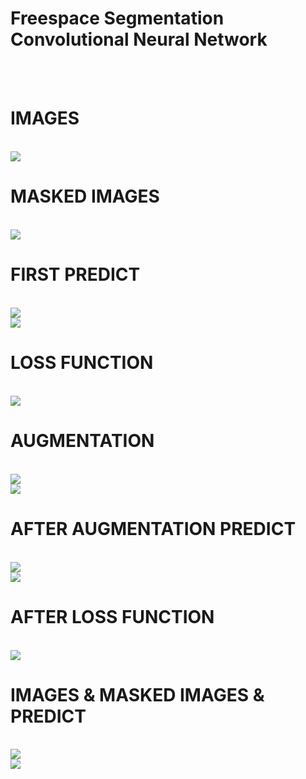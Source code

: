 # Freespace Segmentation Convolutional Neural Network
<br/>
<br/> 

# IMAGES 
<br/>
<img src="https://github.com/raifakyol/Ford_Otosan_Intern_P1/blob/main/Screenshot_9.png" width="auto">
<br/>

# MASKED IMAGES
<br/>
<img src="https://github.com/raifakyol/Ford_Otosan_Intern_P1/blob/main/Screenshot_8.png" width="auto">
<br/>

# FIRST PREDICT 
<br/>
<img src="https://github.com/raifakyol/Ford_Otosan_Intern_P1/blob/main/Screenshot_4.png" width="auto">
<br/>
<img src="https://github.com/raifakyol/Ford_Otosan_Intern_P1/blob/main/Screenshot_6.png" width="auto">

<br/>

# LOSS FUNCTION
<br/>
<img src="https://github.com/raifakyol/Ford_Otosan_Intern_P1/blob/main/Screenshot_7.png" width="auto">
<br/>

# AUGMENTATION
<br/>
<img src="https://github.com/raifakyol/Ford_Otosan_Intern_P1/blob/main/Screenshot_5.png" width="auto">
<br/>
<img src="https://github.com/raifakyol/Ford_Otosan_Intern_P1/blob/main/Screenshot_1.png" width="auto">

<br/>

# AFTER AUGMENTATION PREDICT 
<br/>
<img src="https://github.com/raifakyol/Ford_Otosan_Intern_P1/blob/main/Screenshot_3.png" width="auto">
<br/>
<img src="https://github.com/raifakyol/Ford_Otosan_Intern_P1/blob/main/Screenshot_2.png" width="auto">
<br/>

# AFTER LOSS FUNCTION
<br/>
<img src="https://github.com/raifakyol/Ford_Otosan_Intern_P1/blob/main/image4.png" width="auto">
<br/>

# IMAGES & MASKED IMAGES & PREDICT 
<br/>
<img src="https://github.com/raifakyol/Ford_Otosan_Intern_P1/blob/main/image1.png" width="auto">
<br/>
<img src="https://github.com/raifakyol/Ford_Otosan_Intern_P1/blob/main/image2.png" width="auto">
